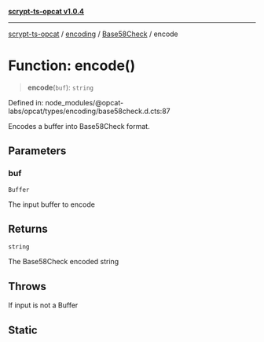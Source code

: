 [**scrypt-ts-opcat v1.0.4**](../../../../../README.md)

***

[scrypt-ts-opcat](../../../../../README.md) / [encoding](../../../README.md) / [Base58Check](../README.md) / encode

# Function: encode()

> **encode**(`buf`): `string`

Defined in: node\_modules/@opcat-labs/opcat/types/encoding/base58check.d.cts:87

Encodes a buffer into Base58Check format.

## Parameters

### buf

`Buffer`

The input buffer to encode

## Returns

`string`

The Base58Check encoded string

## Throws

If input is not a Buffer

## Static
